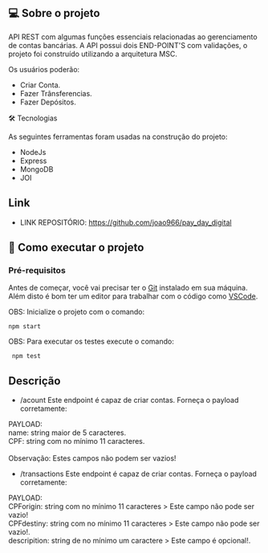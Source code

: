 ## 💻 Sobre o projeto

 API REST com algumas funções essenciais relacionadas ao gerenciamento de contas bancárias. A API possui dois END-POINT'S com validações, o projeto foi      construído utilizando a arquitetura MSC.

Os usuários poderão:

- Criar Conta.
- Fazer Trânsferencias.
- Fazer Depósitos.

🛠 Tecnologias

As seguintes ferramentas foram usadas na construção do projeto:

* NodeJs
* Express
* MongoDB
* JOI


## Link

- LINK REPOSITÓRIO: https://github.com/joao966/pay_day_digital



## 🚀 Como executar o projeto

### Pré-requisitos

Antes de começar, você vai precisar ter o [Git](https://git-scm.com) instalado em sua máquina.
Além disto é bom ter um editor para trabalhar com o código como [VSCode](https://code.visualstudio.com/).

OBS: Inicialize o projeto com o comando:

    npm start


OBS: Para executar os testes execute o comando:

     npm test


## Descrição

* /acount
Este endpoint é capaz de criar contas. Forneça o payload corretamente:

 PAYLOAD:
 <br />
            name: string maior de 5 caracteres.
            <br />
            CPF: string com no mínimo 11 caracteres.  
            <br />
            Observação: Estes campos não podem ser vazios!


* /transactions
Este endpoint é capaz de criar contas. Forneça o payload corretamente:

 PAYLOAD:
  <br />
            CPForigin: string com no mínimo 11 caracteres >  Este campo não pode ser vazio!
            <br />
            CPFdestiny: string com no mínimo 11 caracteres > Este campo não pode ser vazio!.
            <br />
            descripition: string de no mínimo um caractere > Este campo é opcional!.
            

